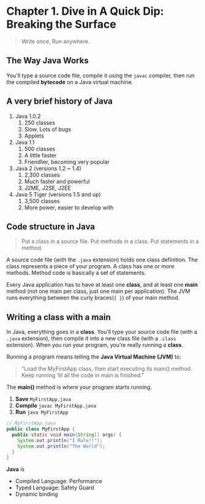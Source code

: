 # Chapter 1. Dive in A Quick Dip: Breaking the Surface

> Write once, Run anywhere.

## The Way Java Works

You'll type a source code file, compile it using the `javac` compiler, then run the compiled **bytecode** on a Java virtual machine.

## A very brief history of Java

1. Java 1.0.2
   1. 250 classes
   2. Slow, Lots of bugs
   3. Applets
2. Java 1.1
   1. 500 classes
   2. A little faster
   3. Friendlier, becoming very popular
3. Java 2 (versions 1.2 ~ 1.4)
   1. 2,300 classes
   2. Much faster and powerful
   3. J2ME, J2SE, J2EE
4. Java 5 Tiger (versions 1.5 and up)
   1. 3,500 classes
   2. More power, easier to develop with

## Code structure in Java

> Put a class in a source file.
> Put methods in a class.
> Put statements in a method.

A source code file (with the `.java` extension) holds one class definition. The class represents a piece of your program. A class has one or more methods. Method code is basically a set of statements.

Every Java application has to have at least one **class**, and at least one **main** method (not one main per class, just one main per application). The JVM runs everything between the curly braces(`{ }`) of your main method.

## Writing a class with a main

In Java, everything goes in a **class**. You’ll type your source code file (with a `.java` extension), then compile it into a new class file (with a `.class` extension). When you run your program, you’re really running a **class**.

Running a program means telling the **Java Virtual Machine (JVM)** to:

> "Load the MyFirstApp class, then start executing its main() method. Keep running ‘til all the code in main is finished."

The **main()** method is where your program starts running.

1. **Save** `MyFirstApp.java`
2. **Compile** `javac MyFirstApp.java`
3. **Run** `java MyFirstApp`

```java
// MyFirstApp.java
public class MyFirstApp {
  public static void main(String[] args) {
    System.out.println("I Rule!!");
    System.out.println("The World");
  }
}
```

**Java** is

- Compiled Language: Performance
- Typed Language: Safety Guard
- Dynamic binding
